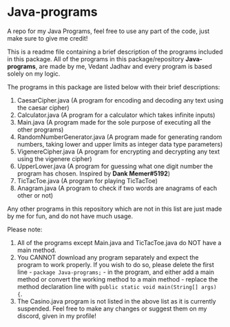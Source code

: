 # Java-programs
A repo for my Java Programs, feel free to use any part of the code, just make sure to give me credit!

This is a readme file containing a brief description of the programs included in this package.
All of the programs in this package/repository **Java-programs**, are made by me, Vedant Jadhav and every program is based solely on my logic.

The programs in this package are listed below with their brief descriptions:
1. CaesarCipher.java (A program for encoding and decoding any text using the caesar cipher)
2. Calculator.java (A program for a calculator which takes infinite inputs)
3. Main.java (A program made for the sole purpose of executing all the other programs)
4. RandomNumberGenerator.java (A program made for generating random numbers, taking lower and upper limits
    as integer data type parameters)
5. VigenereCipher.java (A program for encrypting and decrypting any text using the vigenere cipher)
6. UpperLower.java (A program for guessing what one digit number the program has chosen. Inspired by **Dank Memer#5192**)
7. TicTacToe.java (A program for playing TicTacToe)
8. Anagram.java (A program to check if two words are anagrams of each other or not)

Any other programs in this repository which are not in this list are just made by me for fun, and do not have much usage.

Please note:
1. All of the programs except Main.java and TicTacToe.java do NOT have a main method.
2. You CANNOT download any program separately and expect the program to work properly. If you wish to do so, please delete the first line - `package Java-programs;` - in the program, and either add a main method or convert the working method to a main method - replace the method declaration line with `public static void main(String[] args) {`.
3. The Casino.java program is not listed in the above list as it is currently suspended. Feel free to make any changes or suggest them on my discord, given in my profile!

